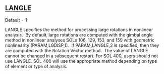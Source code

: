 ## [LANGLE](https://nexus.hexagon.com/documentationcenter/bundle/MSC_Nastran_2022.4/page/Nastran_Combined_Book/qrg/parameters/TOC.LANGLE.xhtml)

Default = 1

LANGLE specifies the method for processing large rotations in nonlinear analysis.  By default, large rotations are computed with the gimbal angle method in nonlinear analyses SOLs 106, 129, 153, and 159 with geometric nonlinearity (PARAM,LGDlSP,1).  If PARAM,LANGLE,2 is specified, then they are computed with the Rotation Vector method.  The value of LANGLE cannot be changed in a subsequent restart. For SOL 400, users should not use LANGLE. SOL 400 will use the appropriate method depending on type of element or type of analysis.

